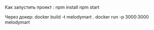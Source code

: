 Как запустить проект : npm install npm start

Через докер: docker build -t melodymart . docker run -p 3000:3000 melodymart
